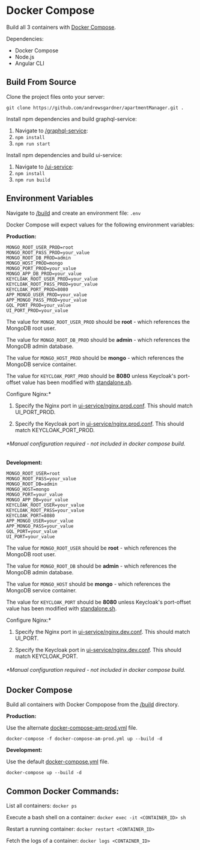 # Docker Compose

Build all 3 containers with [Docker Compose](https://docs.docker.com/compose/).

Dependencies:
* Docker Compose
* Node.js
* Angular CLI

## Build From Source

Clone the project files onto your server:

``git clone https://github.com/andrewsgardner/apartmentManager.git .``

Install npm dependencies and build graphql-service:

1. Navigate to [/graphql-service](https://github.com/andrewsgardner/apartmentManager/tree/master/graphql-service):
2. ``npm install``
3. ``npm run start``

Install npm dependencies and build ui-service:

1. Navigate to [/ui-service](https://github.com/andrewsgardner/apartmentManager/tree/master/ui-service):
2. ``npm install``
3. ``npm run build``

## Environment Variables

Navigate to [/build](https://github.com/andrewsgardner/apartmentManager/tree/master/build) and create an environment file: ``.env``

Docker Compose will expect values for the following environment variables:

**Production:**

```
MONGO_ROOT_USER_PROD=root
MONGO_ROOT_PASS_PROD=your_value
MONGO_ROOT_DB_PROD=admin
MONGO_HOST_PROD=mongo
MONGO_PORT_PROD=your_value
MONGO_APP_DB_PROD=your_value
KEYCLOAK_ROOT_USER_PROD=your_value
KEYCLOAK_ROOT_PASS_PROD=your_value
KEYCLOAK_PORT_PROD=8080
APP_MONGO_USER_PROD=your_value
APP_MONGO_PASS_PROD=your_value
GQL_PORT_PROD=your_value
UI_PORT_PROD=your_value
```

The value for ``MONGO_ROOT_USER_PROD`` should be **root** - which references the MongoDB root user.

The value for ``MONGO_ROOT_DB_PROD`` should be **admin** - which references the MongoDB admin database.

The value for ``MONGO_HOST_PROD`` should be **mongo** - which references the MongoDB service container.

The value for ``KEYCLOAK_PORT_PROD`` should be **8080** unless Keycloak's port-offset value has been modified with [standalone.sh](https://codehumsafar.wordpress.com/2018/09/22/keycloak-run-server-at-different-port/).

Configure Nginx:*

1. Specify the Nginx port in [ui-service/nginx.prod.conf](https://github.com/andrewsgardner/apartmentManager/blob/master/ui-service/nginx.prod.conf). This should match UI_PORT_PROD.

2. Specify the Keycloak port in [ui-service/nginx.prod.conf](https://github.com/andrewsgardner/apartmentManager/blob/master/ui-service/nginx.prod.conf). This should match KEYCLOAK_PORT_PROD.

###### *Manual configuration required - not included in docker compose build.

**Development:**

```
MONGO_ROOT_USER=root
MONGO_ROOT_PASS=your_value
MONGO_ROOT_DB=admin
MONGO_HOST=mongo
MONGO_PORT=your_value
MONGO_APP_DB=your_value
KEYCLOAK_ROOT_USER=your_value
KEYCLOAK_ROOT_PASS=your_value
KEYCLOAK_PORT=8080
APP_MONGO_USER=your_value
APP_MONGO_PASS=your_value
GQL_PORT=your_value
UI_PORT=your_value
```

The value for ``MONGO_ROOT_USER`` should be **root** - which references the MongoDB root user.

The value for ``MONGO_ROOT_DB`` should be **admin** - which references the MongoDB admin database.

The value for ``MONGO_HOST`` should be **mongo** - which references the MongoDB service container.

The value for ``KEYCLOAK_PORT`` should be **8080** unless Keycloak's port-offset value has been modified with [standalone.sh](https://codehumsafar.wordpress.com/2018/09/22/keycloak-run-server-at-different-port/).

Configure Nginx:*

1. Specify the Nginx port in [ui-service/nginx.dev.conf](https://github.com/andrewsgardner/apartmentManager/blob/master/ui-service/nginx.dev.conf). This should match UI_PORT.

2. Specify the Keycloak port in [ui-service/nginx.dev.conf](https://github.com/andrewsgardner/apartmentManager/blob/master/ui-service/nginx.dev.conf). This should match KEYCLOAK_PORT.

###### *Manual configuration required - not included in docker compose build.

## Docker Compose

Build all containers with Docker Compopose from the [/build](https://github.com/andrewsgardner/apartmentManager/tree/master/build) directory.

**Production:**

Use the alternate [docker-compose-am-prod.yml](https://github.com/andrewsgardner/apartmentManager/blob/master/build/docker-compose-am-prod.yml) file.

```docker-compose -f docker-compose-am-prod.yml up --build -d```

**Development:**

Use the default [docker-compose.yml](https://github.com/andrewsgardner/apartmentManager/blob/master/build/docker-compose.yml) file.

```docker-compose up --build -d```

## Common Docker Commands:

List all containers: ```docker ps```

Execute a bash shell on a container: ```docker exec -it <CONTAINER_ID> sh```

Restart a running container: ```docker restart <CONTAINER_ID>```

Fetch the logs of a container: ```docker logs <CONTAINER_ID>```
